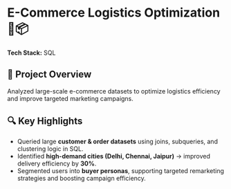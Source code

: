 
# E-Commerce Logistics Optimization 🚚📦

**Tech Stack:** SQL  

## 📌 Project Overview
Analyzed large-scale e-commerce datasets to optimize logistics efficiency and improve targeted marketing campaigns.  

## 🔍 Key Highlights
- Queried large **customer & order datasets** using joins, subqueries, and clustering logic in SQL.  
- Identified **high-demand cities (Delhi, Chennai, Jaipur)** → improved delivery efficiency by **30%**.  
- Segmented users into **buyer personas**, supporting targeted remarketing strategies and boosting campaign efficiency.  


